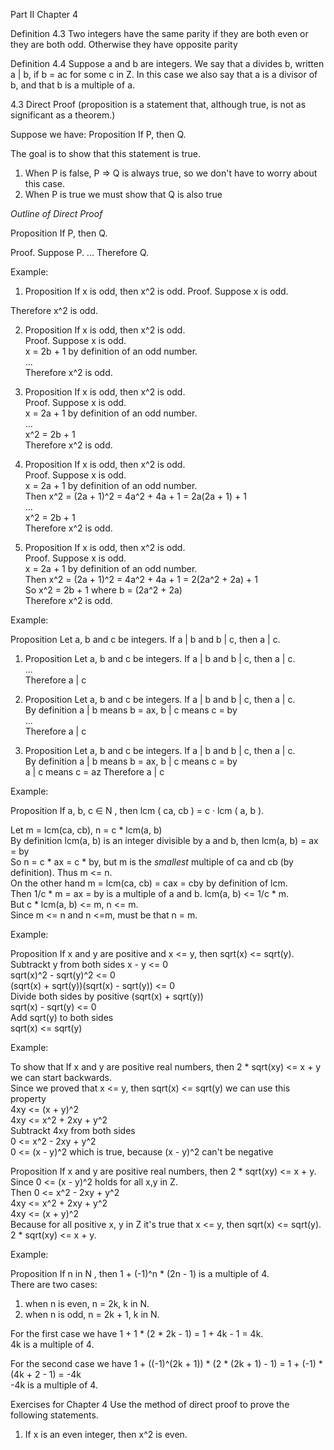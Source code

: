Part II
Chapter 4

Definition 4.3 Two integers have the same parity if they are both even or they are both odd. Otherwise they have opposite parity

Definition 4.4 Suppose a and b are integers. We say that a divides b, written a | b, if b = ac for some c in Z. In this case we also say that a is a divisor of b, and that b is a multiple of a.

4.3 Direct Proof
(proposition is a statement that, although true, is not as significant as a theorem.)

Suppose we have:
Proposition If P, then Q.

The goal is to show that this statement is true.
1. When P is false, P => Q is always true, so we don't have to worry about this case.
2. When P is true we must show that Q is also true



*Outline of Direct Proof*

Proposition If P, then Q.

Proof. Suppose P.
...
Therefore Q.

Example:

1) Proposition If x is odd, then x^2 is odd.
Proof. Suppose x is odd.

Therefore x^2 is odd.

2) Proposition If x is odd, then x^2 is odd.    
Proof. Suppose x is odd.    
x = 2b + 1 by definition of an odd number.    
...    
Therefore x^2 is odd.    


3) Proposition If x is odd, then x^2 is odd.    
Proof. Suppose x is odd.    
x = 2a + 1 by definition of an odd number.    
...    
x^2 = 2b + 1    
Therefore x^2 is odd.    


4) Proposition If x is odd, then x^2 is odd.    
Proof. Suppose x is odd.    
x = 2a + 1 by definition of an odd number.    
Then x^2 = (2a + 1)^2 = 4a^2 + 4a + 1 = 2a(2a + 1) + 1    
...    
x^2 = 2b + 1    
Therefore x^2 is odd.    

5) Proposition If x is odd, then x^2 is odd.    
Proof. Suppose x is odd.    
x = 2a + 1 by definition of an odd number.    
Then x^2 = (2a + 1)^2 = 4a^2 + 4a + 1 = 2(2a^2 + 2a) + 1    
So x^2 = 2b + 1 where b = (2a^2 + 2a)    
Therefore x^2 is odd.    


Example:    

Proposition Let a, b and c be integers. If a | b and b | c, then a | c.    

1) Proposition Let a, b and c be integers. If a | b and b | c, then a | c.    
...    
Therefore a | c    

2) Proposition Let a, b and c be integers. If a | b and b | c, then a | c.  
By definition a | b means b = ax, b | c means c = by    
...    
Therefore a | c  

3) Proposition Let a, b and c be integers. If a | b and b | c, then a | c.  
By definition a | b means b = ax, b | c means c = by    
a | c means c = az
Therefore a | c  


Example:    

Proposition If a, b, c ∈ N , then lcm ( ca, cb ) = c · lcm ( a, b ).    

Let m = lcm(ca, cb), n = c * lcm(a, b)    
By definition lcm(a, b) is an integer divisible by a and b, then lcm(a, b) = ax = by    
So n = c * ax = c * by, but m is the *smallest* multiple of ca and cb (by definition). Thus m <= n.    
On the other hand m = lcm(ca, cb) = cax = cby by definition of lcm.    
Then 1/c * m = ax = by is a multiple of a and b. lcm(a, b) <= 1/c * m.    
But c * lcm(a, b) <= m, n <= m.    
Since m <= n and n <=m, must be that n = m.    


Example:

Proposition If x and y are positive and x <= y, then sqrt(x) <= sqrt(y).    
Subtrackt y from both sides x - y <= 0    
sqrt(x)^2 - sqrt(y)^2 <= 0    
(sqrt(x) + sqrt(y))(sqrt(x) - sqrt(y)) <= 0    
Divide both sides by positive (sqrt(x) + sqrt(y))    
sqrt(x) - sqrt(y) <= 0    
Add sqrt(y) to both sides    
sqrt(x) <= sqrt(y)    


Example:

To show that If x and y are positive real numbers, then 2 * sqrt(xy) <= x + y we can start backwards.    
Since we proved that x <= y, then sqrt(x) <= sqrt(y) we can use this property    
4xy <= (x + y)^2    
4xy <= x^2 + 2xy + y^2    
Subtrackt 4xy from both sides    
0 <= x^2 - 2xy + y^2    
0 <= (x - y)^2 which is true, because (x - y)^2 can't be negative    

Proposition If x and y are positive real numbers, then 2 * sqrt(xy) <= x + y.    
Since 0 <= (x - y)^2 holds for all x,y in Z.    
Then 0 <= x^2 - 2xy + y^2      
4xy <= x^2 + 2xy + y^2    
4xy <= (x + y)^2      
Because for all positive x, y in Z it's true that x <= y, then sqrt(x) <= sqrt(y).    
2 * sqrt(xy) <= x + y.    

Example:

Proposition
If n in N , then 1 + (-1)^n * (2n - 1) is a multiple of 4.    
There are two cases:    
1) when n is even, n = 2k, k in N.   
2) when n is odd, n = 2k + 1, k in N.    

For the first case we have 1 + 1 * (2 * 2k - 1) = 1 + 4k - 1 = 4k.   
4k is a multiple of 4.   

For the second case we have 1 + ((-1)^(2k + 1)) * (2 * (2k + 1) - 1) = 1 + (-1) * (4k + 2 - 1) = -4k   
-4k is a multiple of 4.    


Exercises for Chapter 4
Use the method of direct proof to prove the following statements.
1. If x is an even integer, then x^2 is even.  
